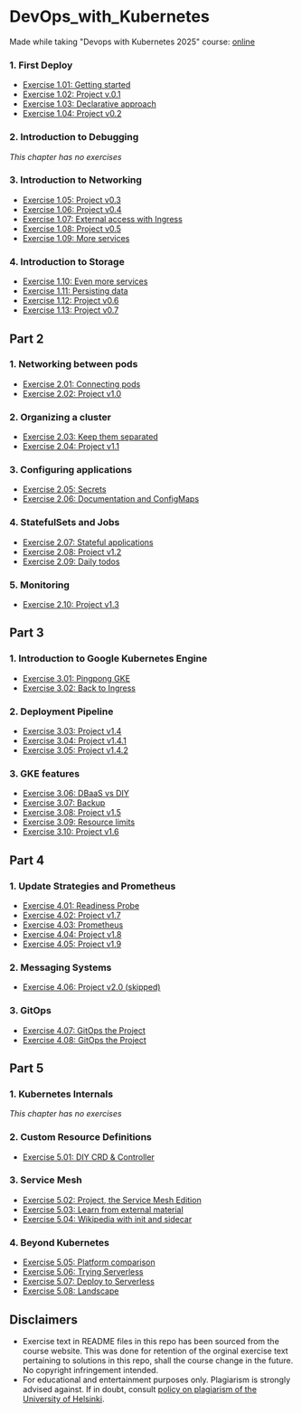 # DevOps_with_Kubernetes

Made while taking "Devops with Kubernetes 2025" course: [online](https://devopswithkubernetes.com/) 
### 1. First Deploy

- [Exercise 1.01: Getting started](https://github.com/VikSil/DevOps_with_Kubernetes/tree/trunk/Part1/Exercise_1.01)
- [Exercise 1.02: Project v.0.1](https://github.com/VikSil/DevOps_with_Kubernetes/tree/trunk/Part1/Exercise_1.02)
- [Exercise 1.03: Declarative approach](https://github.com/VikSil/DevOps_with_Kubernetes/tree/trunk/Part1/Exercise_1.03)
- [Exercise 1.04: Project v0.2](https://github.com/VikSil/DevOps_with_Kubernetes/tree/trunk/Part1/Exercise_1.04)

### 2. Introduction to Debugging

*This chapter has no exercises*

### 3. Introduction to Networking

- [Exercise 1.05: Project v0.3](https://github.com/VikSil/DevOps_with_Kubernetes/tree/trunk/Part1/Exercise_1.05)
- [Exercise 1.06: Project v0.4](https://github.com/VikSil/DevOps_with_Kubernetes/tree/trunk/Part1/Exercise_1.06)
- [Exercise 1.07: External access with Ingress](https://github.com/VikSil/DevOps_with_Kubernetes/tree/trunk/Part1/Exercise_1.07)
- [Exercise 1.08: Project v0.5](https://github.com/VikSil/DevOps_with_Kubernetes/tree/trunk/Part1/Exercise_1.08)
- [Exercise 1.09: More services](https://github.com/VikSil/DevOps_with_Kubernetes/tree/trunk/Part1/Exercise_1.09)

### 4. Introduction to Storage

- [Exercise 1.10: Even more services](https://github.com/VikSil/DevOps_with_Kubernetes/tree/trunk/Part1/Exercise_1.10)
- [Exercise 1.11: Persisting data](https://github.com/VikSil/DevOps_with_Kubernetes/tree/trunk/Part1/Exercise_1.11)
- [Exercise 1.12: Project v0.6](https://github.com/VikSil/DevOps_with_Kubernetes/tree/trunk/Part1/Exercise_1.12)
- [Exercise 1.13: Project v0.7](https://github.com/VikSil/DevOps_with_Kubernetes/tree/trunk/Part1/Exercise_1.13)


## Part 2

### 1. Networking between pods

- [Exercise 2.01: Connecting pods](https://github.com/VikSil/DevOps_with_Kubernetes/tree/trunk/Part2/Exercise_2.01)
- [Exercise 2.02: Project v1.0](https://github.com/VikSil/DevOps_with_Kubernetes/tree/trunk/Part2/Exercise_2.02)

### 2. Organizing a cluster

- [Exercise 2.03: Keep them separated](https://github.com/VikSil/DevOps_with_Kubernetes/tree/trunk/Part2/Exercise_2.03)
- [Exercise 2.04: Project v1.1](https://github.com/VikSil/DevOps_with_Kubernetes/tree/trunk/Part2/Exercise_2.04)

### 3. Configuring applications

- [Exercise 2.05: Secrets](https://github.com/VikSil/DevOps_with_Kubernetes/tree/trunk/Part2/Exercise_2.05)
- [Exercise 2.06: Documentation and ConfigMaps](https://github.com/VikSil/DevOps_with_Kubernetes/tree/trunk/Part2/Exercise_2.06)

### 4. StatefulSets and Jobs

- [Exercise 2.07: Stateful applications](https://github.com/VikSil/DevOps_with_Kubernetes/tree/trunk/Part2/Exercise_2.07)
- [Exercise 2.08: Project v1.2](https://github.com/VikSil/DevOps_with_Kubernetes/tree/trunk/Part2/Exercise_2.08)
- [Exercise 2.09: Daily todos](https://github.com/VikSil/DevOps_with_Kubernetes/tree/trunk/Part2/Exercise_2.09)

### 5. Monitoring

- [Exercise 2.10: Project v1.3](https://github.com/VikSil/DevOps_with_Kubernetes/tree/trunk/Part2/Exercise_2.10)


## Part 3

### 1. Introduction to Google Kubernetes Engine

- [Exercise 3.01: Pingpong GKE](https://github.com/VikSil/DevOps_with_Kubernetes/tree/trunk/Part3/Exercise_3.01)
- [Exercise 3.02: Back to Ingress](https://github.com/VikSil/DevOps_with_Kubernetes/tree/trunk/Part3/Exercise_3.02)

### 2. Deployment Pipeline

- [Exercise 3.03: Project v1.4](https://github.com/VikSil/DevOps_with_Kubernetes/tree/trunk/Part3/Exercise_3.03)
- [Exercise 3.04: Project v1.4.1](https://github.com/VikSil/DevOps_with_Kubernetes/tree/trunk/Part3/Exercise_3.04)
- [Exercise 3.05: Project v1.4.2](https://github.com/VikSil/DevOps_with_Kubernetes/tree/trunk/Part3/Exercise_3.05)

### 3. GKE features

- [Exercise 3.06: DBaaS vs DIY](https://github.com/VikSil/DevOps_with_Kubernetes/tree/trunk/Part3/Exercise_3.06)
- [Exercise 3.07: Backup](https://github.com/VikSil/DevOps_with_Kubernetes/tree/trunk/Part3/Exercise_3.07)
- [Exercise 3.08: Project v1.5](https://github.com/VikSil/DevOps_with_Kubernetes/tree/trunk/Part3/Exercise_3.08)
- [Exercise 3.09: Resource limits](https://github.com/VikSil/DevOps_with_Kubernetes/tree/trunk/Part3/Exercise_3.09)
- [Exercise 3.10: Project v1.6](https://github.com/VikSil/DevOps_with_Kubernetes/tree/trunk/Part3/Exercise_3.10)

## Part 4

### 1. Update Strategies and Prometheus

- [Exercise 4.01: Readiness Probe](https://github.com/VikSil/DevOps_with_Kubernetes/tree/trunk/Part4/Exercise_4.01)
- [Exercise 4.02: Project v1.7](https://github.com/VikSil/DevOps_with_Kubernetes/tree/trunk/Part4/Exercise_4.02)
- [Exercise 4.03: Prometheus](https://github.com/VikSil/DevOps_with_Kubernetes/tree/trunk/Part4/Exercise_4.03)
- [Exercise 4.04: Project v1.8](https://github.com/VikSil/DevOps_with_Kubernetes/tree/trunk/Part4/Exercise_4.04)
- [Exercise 4.05: Project v1.9](https://github.com/VikSil/DevOps_with_Kubernetes/tree/trunk/Part4/Exercise_4.05)

### 2. Messaging Systems

- [Exercise 4.06: Project v2.0 (skipped)](https://github.com/VikSil/DevOps_with_Kubernetes/tree/trunk/Part4/Exercise_4.06)

### 3. GitOps

- [Exercise 4.07: GitOps the Project](https://github.com/VikSil/DevOps_with_Kubernetes/tree/trunk/Part4/Exercise_4.07)
- [Exercise 4.08: GitOps the Project](https://github.com/VikSil/DevOps_with_Kubernetes/tree/trunk/Part4/Exercise_4.08)


## Part 5

### 1. Kubernetes Internals

*This chapter has no exercises*

### 2. Custom Resource Definitions

- [Exercise 5.01: DIY CRD & Controller](https://github.com/VikSil/DevOps_with_Kubernetes/tree/trunk/Part5/Exercise_5.01)

### 3. Service Mesh

- [Exercise 5.02: Project, the Service Mesh Edition](https://github.com/VikSil/DevOps_with_Kubernetes/tree/trunk/Part5/Exercise_5.02)
- [Exercise 5.03: Learn from external material](https://github.com/VikSil/DevOps_with_Kubernetes/tree/trunk/Part5/Exercise_5.03)
- [Exercise 5.04: Wikipedia with init and sidecar](https://github.com/VikSil/DevOps_with_Kubernetes/tree/trunk/Part5/Exercise_5.04)

### 4. Beyond Kubernetes

- [Exercise 5.05: Platform comparison](https://github.com/VikSil/DevOps_with_Kubernetes/tree/trunk/Part5/Exercise_5.05)
- [Exercise 5.06: Trying Serverless](https://github.com/VikSil/DevOps_with_Kubernetes/tree/trunk/Part5/Exercise_5.06)
- [Exercise 5.07: Deploy to Serverless](https://github.com/VikSil/DevOps_with_Kubernetes/tree/trunk/Part5/Exercise_5.07)
- [Exercise 5.08: Landscape](https://github.com/VikSil/DevOps_with_Kubernetes/tree/trunk/Part5/Exercise_5.08)

## Disclaimers

* Exercise text in README files in this repo has been sourced from the course website. This was done for retention of the orginal exercise text pertaining to solutions in this repo, shall the course change in the future. No copyright infringement intended.
* For educational and entertainment purposes only. Plagiarism is strongly advised against. If in doubt, consult [policy on plagiarism of the University of Helsinki](https://studies.helsinki.fi/instructions/article/what-cheating-and-plagiarism).
